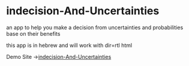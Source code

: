 # indecision-And-Uncertainties
an app to help you make a decision from uncertainties and probabilities base on their benefits

this app is in hebrew and will work with dir=rtl html


Demo Site ->[indecision-And-Uncertainties](https://desicion.coi.co.il/)
